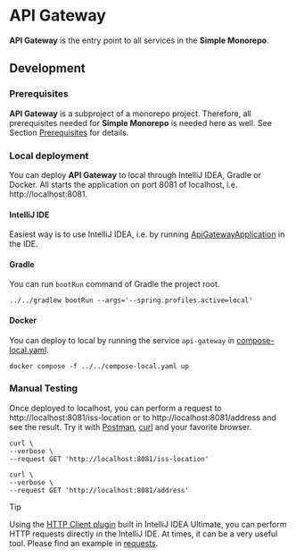 # API Gateway

**API Gateway** is the entry point to all services in the **Simple Monorepo**.

## Development

### Prerequisites

**API Gateway** is a subproject of a monorepo project. Therefore, all prerequisites needed for **Simple Monorepo** is
needed here as well. See Section [Prerequisites](../../README.md#prerequisites) for details.

### Local deployment

You can deploy **API Gateway** to local through IntelliJ IDEA, Gradle or Docker. All starts the application on port 8081
of localhost, i.e. http://localhost:8081.

#### IntelliJ IDE

Easiest way is to use IntelliJ IDEA, i.e. by
running [ApiGatewayApplication](src/main/java/org/keilstein/simplemonorepo/apigateway/ApiGatewayApplication.java) in the
IDE.

#### Gradle

You can run `bootRun` command of Gradle the project root.

```shell
../../gradlew bootRun --args='--spring.profiles.active=local'
```

#### Docker

You can deploy to local by running the service `api-gateway` in [compose-local.yaml](../../compose-local.yaml).

```shell
docker compose -f ../../compose-local.yaml up
```

### Manual Testing

Once deployed to localhost, you can perform a request to http://localhost:8081/iss-location or
to http://localhost:8081/address and see the result. Try it
with [Postman](https://www.postman.com), [curl](https://curl.se) and your favorite browser.

```shell
curl \
--verbose \
--request GET 'http://localhost:8081/iss-location'
```

```shell
curl \
--verbose \
--request GET 'http://localhost:8081/address'
```

> [!TIP]  
> Using the  [HTTP Client plugin](https://www.jetbrains.com/help/idea/http-client-in-product-code-editor.html) built in
> IntelliJ IDEA Ultimate, you can perform HTTP requests directly in the IntelliJ IDE. At times, it can be a very useful
> tool. Please find an example in [requests](../../requests/api-gateway).